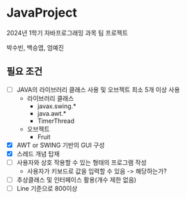 # JavaProject
2024년 1학기 자바프로그래밍 과목 팀 프로젝트

박수빈, 백승엽, 엄예진


## 필요 조건
- [ ] JAVA의 라이브러리 클래스 사용 및 오브젝트 최소 5개 이상 사용
  - 라이브러리 클래스
    - javax.swing.*
    - java.awt.*
    - TimerThread
  - 오브젝트
    - Fruit 
- [x] AWT or SWING 기반의 GUI 구성
- [x] 스레드 개념 탑재
- [ ] 사용자와 상호 작용할 수 있는 형태의 프로그램 작성
  - 사용자가 키보드로 값을 입력할 수 있음 -> 해당하는가?
- [ ] 추상클래스 및 인터페이스 활용(개수 제한 없음)
- [ ] Line 기준으로 800이상    
